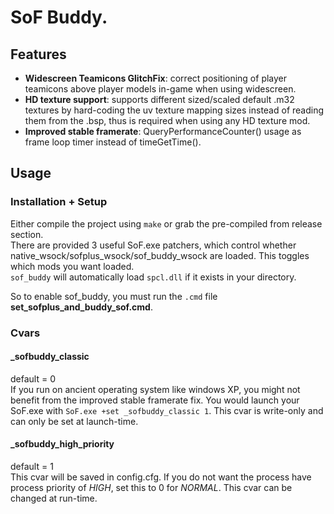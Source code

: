 # SoF Buddy.

## Features
* **Widescreen Teamicons GlitchFix**: correct positioning of player teamicons above player models in-game when using widescreen.
* **HD texture support**: supports different sized/scaled default .m32 textures by hard-coding the uv texture mapping sizes instead of reading them from the .bsp, thus is required when using any HD texture mod.
* **Improved stable framerate**: QueryPerformanceCounter() usage as frame loop timer instead of timeGetTime().

## Usage
### Installation + Setup
Either compile the project using `make` or grab the pre-compiled from release section.  
There are provided 3 useful SoF.exe patchers, which control whether native_wsock/sofplus_wsock/sof_buddy_wsock are loaded.  This toggles which mods you want loaded.  
`sof_buddy` will automatically load `spcl.dll` if it exists in your directory.

So to enable sof_buddy, you must run the `.cmd` file **set_sofplus_and_buddy_sof.cmd**.

### Cvars
#### _sofbuddy_classic
default = 0  
If you run on ancient operating system like windows XP, you might not benefit from the improved stable framerate fix.  You would launch your SoF.exe with `SoF.exe +set _sofbuddy_classic 1`. This cvar is write-only and can only be set at launch-time. 
#### _sofbuddy_high_priority
default = 1  
This cvar will be saved in config.cfg.  If you do not want the process have process priority of *HIGH*, set this to 0 for *NORMAL*.  This cvar can be changed at run-time.